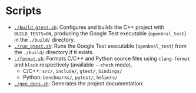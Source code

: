 # Scripts

- [`./build_gtest.sh`](./build_gtest.sh): Configures and builds the C++ project with `BUILD_TESTS=ON`, producing the Google Test executable (`openbnsl_test`) in the `./build/` directory.
- [`./run_gtest.sh`](./run_gtest.sh): Runs the Google Test executable (`openbnsl_test`) from the `./build/` directory if it exists.
- [`./format.sh`](./format.sh): Formats C/C++ and Python source files using `clang-format` and `black` respectively (available `--check` mode).
    - C/C++: `src/`, `include/`, `gtest/`, `bindings/`
    - Python: `benchmarks/`, `pytest/`, `helpers/`
- [`./gen_docs.sh`](./gen_docs.sh): Generates the project documentation: